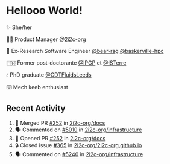 # Hellooo World!

✨ She/her

👩‍💻 Product Manager [@2i2c-org](https://2i2c.org/)

🐻 Ex-Research Software Engineer [@bear-rsg](https://github.com/bear-rsg) [@baskerville-hpc](https://github.com/baskerville-hpc) 

🇫🇷 Former post-doctorante [@IPGP](https://github.com/IPGP) et [@ISTerre](https://www.isterre.fr/) 

💧 PhD graduate [@CDTFluidsLeeds](https://fluid-dynamics.leeds.ac.uk/) 

⌨️ Mech keeb enthusiast 

## Recent Activity 

<!--START_SECTION:activity-->
1. 🎉 Merged PR [#252](https://github.com/2i2c-org/docs/pull/252) in [2i2c-org/docs](https://github.com/2i2c-org/docs)
2. 🗣 Commented on [#5010](https://github.com/2i2c-org/infrastructure/issues/5010#issuecomment-2621362240) in [2i2c-org/infrastructure](https://github.com/2i2c-org/infrastructure)
3. 💪 Opened PR [#252](https://github.com/2i2c-org/docs/pull/252) in [2i2c-org/docs](https://github.com/2i2c-org/docs)
4. 🔒 Closed issue [#365](https://github.com/2i2c-org/2i2c-org.github.io/issues/365) in [2i2c-org/2i2c-org.github.io](https://github.com/2i2c-org/2i2c-org.github.io)
5. 🗣 Commented on [#5240](https://github.com/2i2c-org/infrastructure/issues/5240#issuecomment-2621140435) in [2i2c-org/infrastructure](https://github.com/2i2c-org/infrastructure)
<!--END_SECTION:activity-->
